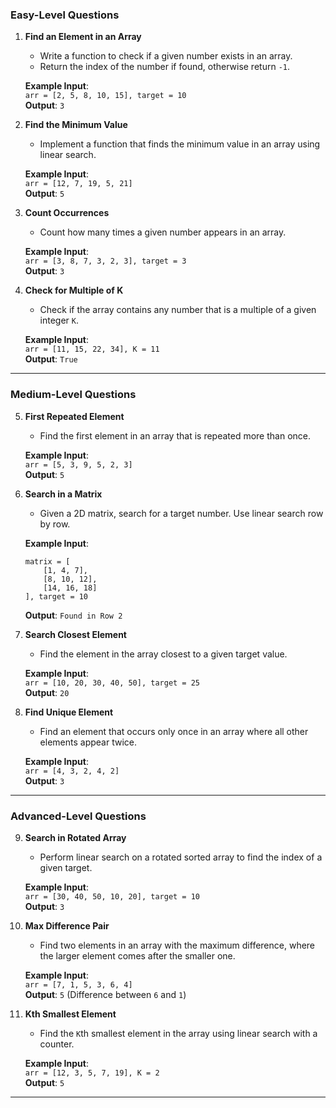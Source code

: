 
### **Easy-Level Questions**
1. **Find an Element in an Array**
   - Write a function to check if a given number exists in an array.
   - Return the index of the number if found, otherwise return `-1`.

   **Example Input**:  
   `arr = [2, 5, 8, 10, 15], target = 10`  
   **Output**: `3`

2. **Find the Minimum Value**
   - Implement a function that finds the minimum value in an array using linear search.

   **Example Input**:  
   `arr = [12, 7, 19, 5, 21]`  
   **Output**: `5`

3. **Count Occurrences**
   - Count how many times a given number appears in an array.

   **Example Input**:  
   `arr = [3, 8, 7, 3, 2, 3], target = 3`  
   **Output**: `3`

4. **Check for Multiple of K**
   - Check if the array contains any number that is a multiple of a given integer `K`.

   **Example Input**:  
   `arr = [11, 15, 22, 34], K = 11`  
   **Output**: `True`

---

### **Medium-Level Questions**
5. **First Repeated Element**
   - Find the first element in an array that is repeated more than once.

   **Example Input**:  
   `arr = [5, 3, 9, 5, 2, 3]`  
   **Output**: `5`

6. **Search in a Matrix**
   - Given a 2D matrix, search for a target number. Use linear search row by row.

   **Example Input**:  
   ```
   matrix = [
       [1, 4, 7],
       [8, 10, 12],
       [14, 16, 18]
   ], target = 10
   ```
   **Output**: `Found in Row 2`

7. **Search Closest Element**
   - Find the element in the array closest to a given target value.

   **Example Input**:  
   `arr = [10, 20, 30, 40, 50], target = 25`  
   **Output**: `20`

8. **Find Unique Element**
   - Find an element that occurs only once in an array where all other elements appear twice.

   **Example Input**:  
   `arr = [4, 3, 2, 4, 2]`  
   **Output**: `3`

---

### **Advanced-Level Questions**
9. **Search in Rotated Array**
   - Perform linear search on a rotated sorted array to find the index of a given target.

   **Example Input**:  
   `arr = [30, 40, 50, 10, 20], target = 10`  
   **Output**: `3`

10. **Max Difference Pair**
    - Find two elements in an array with the maximum difference, where the larger element comes after the smaller one.

    **Example Input**:  
    `arr = [7, 1, 5, 3, 6, 4]`  
    **Output**: `5` (Difference between `6` and `1`)

11. **Kth Smallest Element**
    - Find the `K`th smallest element in the array using linear search with a counter.

    **Example Input**:  
    `arr = [12, 3, 5, 7, 19], K = 2`  
    **Output**: `5`

---

